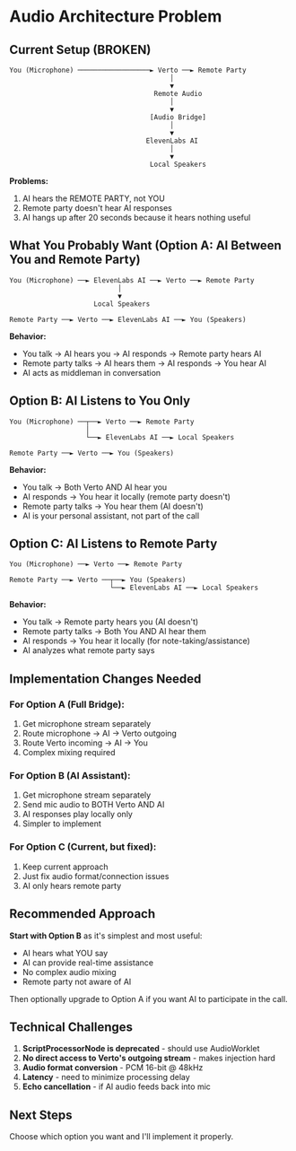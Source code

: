 # Audio Architecture Problem

## Current Setup (BROKEN)

```
You (Microphone) ──────────────────► Verto ──► Remote Party
                                        │
                                        ▼
                                    Remote Audio
                                        │
                                        ▼
                                   [Audio Bridge]
                                        │
                                        ▼
                                  ElevenLabs AI
                                        │
                                        ▼
                                   Local Speakers
```

**Problems:**
1. AI hears the REMOTE PARTY, not YOU
2. Remote party doesn't hear AI responses
3. AI hangs up after 20 seconds because it hears nothing useful

## What You Probably Want (Option A: AI Between You and Remote Party)

```
You (Microphone) ──► ElevenLabs AI ──► Verto ──► Remote Party
                           │
                           ▼
                     Local Speakers

Remote Party ──► Verto ──► ElevenLabs AI ──► You (Speakers)
```

**Behavior:**
- You talk → AI hears you → AI responds → Remote party hears AI
- Remote party talks → AI hears them → AI responds → You hear AI
- AI acts as middleman in conversation

## Option B: AI Listens to You Only

```
You (Microphone) ──┬──► Verto ──► Remote Party
                   │
                   └──► ElevenLabs AI ──► Local Speakers

Remote Party ──► Verto ──► You (Speakers)
```

**Behavior:**
- You talk → Both Verto AND AI hear you
- AI responds → You hear it locally (remote party doesn't)
- Remote party talks → You hear them (AI doesn't)
- AI is your personal assistant, not part of the call

## Option C: AI Listens to Remote Party

```
You (Microphone) ──► Verto ──► Remote Party

Remote Party ──► Verto ──┬──► You (Speakers)
                         └──► ElevenLabs AI ──► Local Speakers
```

**Behavior:**
- You talk → Remote party hears you (AI doesn't)
- Remote party talks → Both You AND AI hear them
- AI responds → You hear it locally (for note-taking/assistance)
- AI analyzes what remote party says

## Implementation Changes Needed

### For Option A (Full Bridge):
1. Get microphone stream separately
2. Route microphone → AI → Verto outgoing
3. Route Verto incoming → AI → You
4. Complex mixing required

### For Option B (AI Assistant):
1. Get microphone stream separately
2. Send mic audio to BOTH Verto AND AI
3. AI responses play locally only
4. Simpler to implement

### For Option C (Current, but fixed):
1. Keep current approach
2. Just fix audio format/connection issues
3. AI only hears remote party

## Recommended Approach

**Start with Option B** as it's simplest and most useful:
- AI hears what YOU say
- AI can provide real-time assistance
- No complex audio mixing
- Remote party not aware of AI

Then optionally upgrade to Option A if you want AI to participate in the call.

## Technical Challenges

1. **ScriptProcessorNode is deprecated** - should use AudioWorklet
2. **No direct access to Verto's outgoing stream** - makes injection hard
3. **Audio format conversion** - PCM 16-bit @ 48kHz
4. **Latency** - need to minimize processing delay
5. **Echo cancellation** - if AI audio feeds back into mic

## Next Steps

Choose which option you want and I'll implement it properly.

